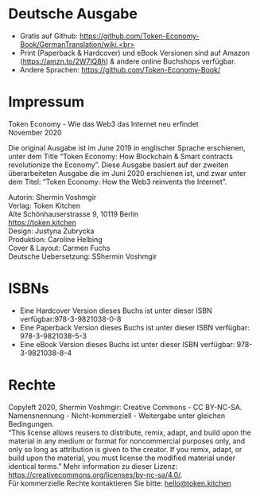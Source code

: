 # Deutsche Ausgabe
* Gratis auf Github: https://github.com/Token-Economy-Book/GermanTranslation/wiki.<br>
* Print (Paperback & Hardcover) und eBook Versionen sind auf Amazon (https://amzn.to/2W7lQ8h) & andere online Buchshops verfügbar.
* Andere Sprachen: https://github.com/Token-Economy-Book/

# Impressum
Token Economy - Wie das Web3 das Internet neu erfindet<br>
November 2020<br>

Die original Ausgabe ist im June 2019 in englischer Sprache erschienen, unter dem Title “Token Economy: How Blockchain & Smart contracts revolutionize the Economy”. Diese Ausgabe basiert auf der zweiten überarbeiteten Ausgabe die im Juni 2020 erschienen ist, und zwar unter dem Titel: “Token Economy: How the Web3 reinvents the Internet”.

Autorin: Shermin Voshmgir <br>
Verlag: Token Kitchen <br>
Alte Schönhauserstrasse 9, 10119 Berlin <br>
https://token.kitchen <br>
Design: Justyna Zubrycka  <br>
Produktion: Caroline Helbing <br>
Cover & Layout:  Carmen Fuchs <br>
Deutsche Uebersetzung: SShermin Voshmgir <br>

# ISBNs
* Eine Hardcover Version dieses Buchs ist unter dieser ISBN verfügbar:978-3-9821038-0-8 <br>
* Eine Paperback Version dieses Buchs ist unter dieser ISBN verfügbar: 978-3-9821038-5-3 <br>
* Eine eBook Version dieses Buchs ist unter dieser ISBN verfügbar: 978-3-9821038-8-4

# Rechte
Copyleft 2020, Shermin Voshmgir: Creative Commons - CC BY-NC-SA. <br>
Namensnennung - Nicht-kommerziell - Weitergabe unter gleichen Bedingungen. <br>
“This license allows reusers to distribute, remix, adapt, and build upon the material in any medium or format for noncommercial purposes only, and only so long as attribution is given to the creator. If you remix, adapt, or build upon the material, you must license the modified material under identical terms.” 
Mehr information zu dieser Lizenz: https://creativecommons.org/licenses/by-nc-sa/4.0/. <br>
Für kommerzielle Rechte kontaktieren Sie bitte: hello@token.kitchen
